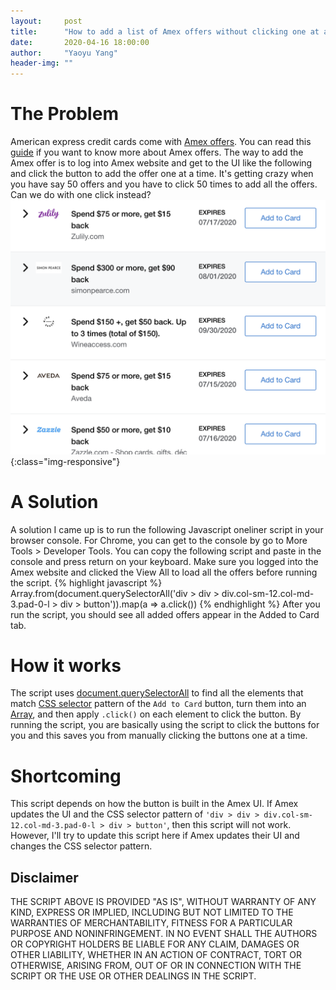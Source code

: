 ```yaml
---
layout:     post
title:      "How to add a list of Amex offers without clicking one at a time?"
date:       2020-04-16 18:00:00
author:     "Yaoyu Yang"
header-img: ""
---
```


# The Problem
American express credit cards come with [Amex offers](https://www.amexoffers.com/). You can read this [guide](https://thepointsguy.com/guide/ultimate-guide-to-amex-offers/) if you want to know more about Amex offers. The way to add the Amex offer is to log into Amex website and get to the UI like the following and click the button to add the offer one at a time. It's getting crazy when you have say 50 offers and you have to click 50 times to add all the offers. Can we do with one click instead?
![amex_offer](/images/blog/amex_offer.png){:class="img-responsive"}
# A Solution
A solution I came up is to run the following Javascript oneliner script in your browser console. For Chrome, you can get to the console by go to More Tools > Developer Tools. You can copy the following script and paste in the console and press return on your keyboard. Make sure you logged into the Amex website and clicked the View All to load all the offers before running the script.
{% highlight javascript %}
Array.from(document.querySelectorAll('div > div > div.col-sm-12.col-md-3.pad-0-l > div > button')).map(a => a.click())
{% endhighlight %}
After you run the script, you should see all added offers appear in the Added to Card tab.
# How it works
The script uses [document.querySelectorAll](https://developer.mozilla.org/en-US/docs/Web/API/Document/querySelectorAll) to find all the elements that match [CSS selector](https://www.w3schools.com/css/css_selectors.asp) pattern of the `Add to Card` button, turn them into an [Array](https://developer.mozilla.org/en-US/docs/Glossary/array), and then apply `.click()` on each element to click the button. By running the script, you are basically using the script to click the buttons for you and this saves you from manually clicking the buttons one at a time.
# Shortcoming
This script depends on how the button is built in the Amex UI. If Amex updates the UI and the CSS selector pattern of `'div > div > div.col-sm-12.col-md-3.pad-0-l > div > button'`, then this script will not work. However, I'll try to update this script here if Amex updates their UI and changes the CSS selector pattern.

## Disclaimer
THE SCRIPT ABOVE IS PROVIDED "AS IS", WITHOUT WARRANTY OF ANY KIND, EXPRESS OR IMPLIED, INCLUDING BUT NOT LIMITED TO THE WARRANTIES OF MERCHANTABILITY, FITNESS FOR A PARTICULAR PURPOSE AND NONINFRINGEMENT. IN NO EVENT SHALL THE AUTHORS OR COPYRIGHT HOLDERS BE LIABLE FOR ANY CLAIM, DAMAGES OR OTHER LIABILITY, WHETHER IN AN ACTION OF CONTRACT, TORT OR OTHERWISE, ARISING FROM, OUT OF OR IN CONNECTION WITH THE SCRIPT OR THE USE OR OTHER DEALINGS IN THE SCRIPT.
